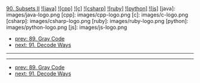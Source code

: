 [90. Subsets II](https://leetcode.com/problems/subsets-ii/)
[![java]](https://github.com/leetcode-study-group/leetcode-java-solutions/blob/master/090-subsets-ii.md)
[![cpp]](https://github.com/leetcode-study-group/leetcode-cpp-solutions/blob/master/090-subsets-ii.md)
[![c]](https://github.com/leetcode-study-group/leetcode-c-solutions/blob/master/090-subsets-ii.md)
[![csharp]](https://github.com/leetcode-study-group/leetcode-csharp-solutions/blob/master/090-subsets-ii.md)
[![ruby]](https://github.com/leetcode-study-group/leetcode-ruby-solutions/blob/master/090-subsets-ii.md)
[![python]](https://github.com/leetcode-study-group/leetcode-python-solutions/blob/master/090-subsets-ii.md)
[![js]](https://github.com/leetcode-study-group/leetcode-js-solutions/blob/master/090-subsets-ii.md)
[java]: images/java-logo.png
[cpp]: images/cpp-logo.png
[c]: images/c-logo.png
[csharp]: images/csharp-logo.png
[ruby]: images/ruby-logo.png
[python]: images/python-logo.png
[js]: images/js-logo.png

- [prev: 89. Gray Code](089-gray-code.md)
- [next: 91. Decode Ways](091-decode-ways.md)

---


---

- [prev: 89. Gray Code](089-gray-code.md)
- [next: 91. Decode Ways](091-decode-ways.md)
